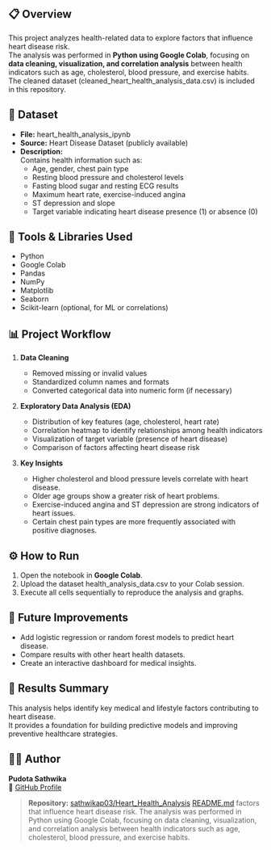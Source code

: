 ## 📋 Overview
This project analyzes health-related data to explore factors that influence heart disease risk.  
The analysis was performed in **Python using Google Colab**, focusing on **data cleaning, visualization, and correlation analysis** between health indicators such as age, cholesterol, blood pressure, and exercise habits.  
The cleaned dataset (cleaned_heart_health_analysis_data.csv) is included in this repository.

## 📂 Dataset
- **File:** heart_health_analysis_ipynb
- **Source:** Heart Disease Dataset (publicly available)
- **Description:**  
  Contains health information such as:
  - Age, gender, chest pain type  
  - Resting blood pressure and cholesterol levels  
  - Fasting blood sugar and resting ECG results  
  - Maximum heart rate, exercise-induced angina  
  - ST depression and slope  
  - Target variable indicating heart disease presence (1) or absence (0)

## 🧰 Tools & Libraries Used
- Python   
- Google Colab  
- Pandas  
- NumPy  
- Matplotlib  
- Seaborn  
- Scikit-learn (optional, for ML or correlations)

## 📊 Project Workflow
1. **Data Cleaning**
   - Removed missing or invalid values  
   - Standardized column names and formats  
   - Converted categorical data into numeric form (if necessary)

2. **Exploratory Data Analysis (EDA)**
   - Distribution of key features (age, cholesterol, heart rate)  
   - Correlation heatmap to identify relationships among health indicators  
   - Visualization of target variable (presence of heart disease)  
   - Comparison of factors affecting heart disease risk

3. **Key Insights**
   - Higher cholesterol and blood pressure levels correlate with heart disease.  
   - Older age groups show a greater risk of heart problems.  
   - Exercise-induced angina and ST depression are strong indicators of heart issues.  
   - Certain chest pain types are more frequently associated with positive diagnoses.

## ⚙️ How to Run
1. Open the notebook in **Google Colab**.  
2. Upload the dataset health_analysis_data.csv to your Colab session.  
3. Execute all cells sequentially to reproduce the analysis and graphs.

## 🚀 Future Improvements
- Add logistic regression or random forest models to predict heart disease.  
- Compare results with other heart health datasets.  
- Create an interactive dashboard for medical insights.

## 🧾 Results Summary
This analysis helps identify key medical and lifestyle factors contributing to heart disease.  
It provides a foundation for building predictive models and improving preventive healthcare strategies.

## 👩‍💻 Author
**Pudota Sathwika**  
📘 [GitHub Profile](https://github.com/sathwikap03)


>  **Repository:** [sathwikap03/Heart_Health_Analysis](https://github.com/sathwikap03/Heart_Health_Analysis)
[README.md](https://github.com/user-attachments/files/22997154/README.md)
factors that influence heart disease risk. The analysis was performed in Python using Google Colab, focusing on data cleaning, visualization, and correlation analysis between health indicators such as age, cholesterol, blood pressure, and exercise habits. 
